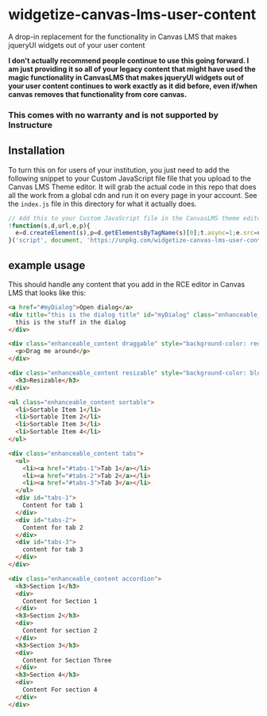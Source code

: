 # widgetize-canvas-lms-user-content
A drop-in replacement for the functionality in Canvas LMS that makes jqueryUI widgets out of your user content

**I don't actually recommend people continue to use this going forward. I am just providing
it so all of your legacy content that might have used the magic functionality in CanvasLMS 
that makes jqueryUI widgets out of your user content continues to work exactly as it did before,
even if/when canvas removes that functionality from core canvas.**

### This comes with no warranty and is not supported by Instructure

## Installation
To turn this on for users of your institution, you just need to add the following snippet 
to your Custom JavaScript file file that you upload to the Canvas LMS Theme editor. It will
grab the actual code in this repo that does all the work from a global cdn and run it on
every page in your account. See the `index.js` file in this directory for what it actually does.

```javascript
// Add this to your Custom JavaScript file in the CanvasLMS theme editor
!function(s,d,url,e,p){
  e=d.createElement(s),p=d.getElementsByTagName(s)[0];t.async=1;e.src=url;p.parentNode.insertBefore(e,p)
}('script', document, 'https://unpkg.com/widgetize-canvas-lms-user-content')
```


## example usage
This should handle any content that you add in the RCE editor in Canvas LMS that looks like this:

```html
<a href="#myDialog">Open dialog</a>
<div title="this is the dialog title" id="myDialog" class="enhanceable_content dialog">
  this is the stuff in the dialog
</div>

<div class="enhanceable_content draggable" style="background-color: red">
  <p>Drag me around</p>
</div>

<div class="enhanceable_content resizable" style="background-color: blue">
  <h3>Resizable</h3>
</div>

<ul class="enhanceable_content sortable">
  <li>Sortable Item 1</li>
  <li>Sortable Item 2</li>
  <li>Sortable Item 3</li>
  <li>Sortable Item 4</li>
</ul>

<div class="enhanceable_content tabs">
  <ul>
    <li><a href="#tabs-1">Tab 1</a></li>
    <li><a href="#tabs-2">Tab 2</a></li>
    <li><a href="#tabs-3">Tab 3</a></li>
  </ul>
  <div id="tabs-1">
    Content for tab 1
  </div>
  <div id="tabs-2">
    Content for tab 2
  </div>
  <div id="tabs-3">
    content for tab 3
  </div>
</div>

<div class="enhanceable_content accordion">
  <h3>Section 1</h3>
  <div>
    Content for Section 1
  </div>
  <h3>Section 2</h3>
  <div>
    Content for section 2
  </div>
  <h3>Section 3</h3>
  <div>
    Content for Section Three
  </div>
  <h3>Section 4</h3>
  <div>
    Content For section 4
  </div>
</div>
```

